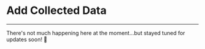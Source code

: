 # Add Collected Data

---

There's not much happening here at the moment...but stayed tuned for updates soon! :rabbit:

